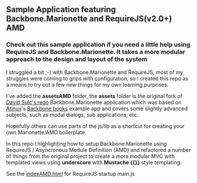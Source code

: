 ## Sample Application featuring Backbone.Marionette and RequireJS(v2.0+) AMD 


### Check out this sample application if you need a little help using RequireJS and Backbone.Marionette.  It takes a more modular approach to the design and layout of the system

I struggled a bit ;-) with Backbone.Marionette and RequireJS, most of my struggles were coming to grips with
configuration, so I created this repo as a means to try out a few new things for my own learning purposes.

I've added the **assetsAMD** folder, the **assets** folder is the original fork of [David Sulc's repo](https://github.com/davidsulc/backbone.marionette-atinux-books)
Backbone.Marionette application which was based on [Atinux](http://www.atinux.fr)'s [Backbone books](http://www.atinux.fr/backbone-books/)
example app and covers some slightly advanced subjects, such as modal dialogs, sub applications, etc.

Hopefully others can use parts of the js/lib as a shortcut for creating your own Marionette/AMD boilerplate.

In this repo I highlighting how to setup Backbone.Marionette using RequireJS / Asyncronous Module Definition (AMD)
and refactored a number of things from the original project to create a more modular MVC with templated views using **underscore**  with **Mustache {{}}** style templating.


See the [indexAMD.html](https://github.com/t2k/bb.m-atinux-books-RequireJS/blob/master/indexAMD.html) for RequireJS startup main.js

